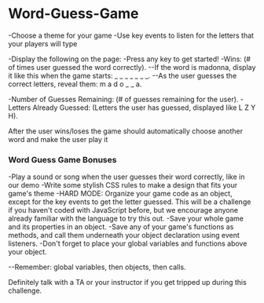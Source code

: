 # Word-Guess-Game


-Choose a theme for your game
-Use key events to listen for the letters that your players will type

-Display the following on the page:
-Press any key to get started!
-Wins: (# of times user guessed the word correctly).
  --If the word is madonna, display it like this when the game starts: _ _ _ _ _ _ _.
  --As the user guesses the correct letters, reveal them: m a d o _  _ a.

-Number of Guesses Remaining: (# of guesses remaining for the user).
-Letters Already Guessed: (Letters the user has guessed, displayed like L Z Y H).

After the user wins/loses the game should automatically choose another word and make the user play it


### Word Guess Game Bonuses


-Play a sound or song when the user guesses their word correctly, like in our demo
-Write some stylish CSS rules to make a design that fits your game's theme
-HARD MODE: Organize your game code as an object, except for the key events to get the letter guessed. This will be a challenge if you haven't coded with JavaScript before, but we encourage anyone already familiar with the language to try this out.
-Save your whole game and its properties in an object.
-Save any of your game's functions as methods, and call them underneath your object declaration using event listeners.
-Don't forget to place your global variables and functions above your object.

--Remember: global variables, then objects, then calls.


Definitely talk with a TA or your instructor if you get tripped up during this challenge.



